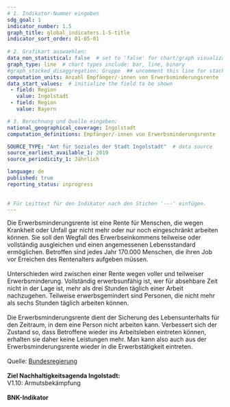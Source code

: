 ```yaml
---
# 1. Indikator-Nummer eingeben 
sdg_goal: 1 
indicator_number: 1.5
graph_title: global_indicators.1-5-title
indicator_sort_order: 01-05-01
 
# 2. Grafikart auswaehlen: 
data_non_statistical: false  # set to 'false' for chart/graph visualization 
graph_type: line  # chart types include: bar, line, binary 
#graph_stacked_disaggregation: Gruppe  ## uncomment this line for stacked bars. eplace 'Geschlecht' with the field of aggregation. 
computation_units: Anzahl Empfänger/-innen von Erwerbsminderungsrente 
data_start_values:  # initialize the field to be shown  
 - field: Region 
   value: Ingolstadt 
 - field: Region 
   value: Bayern 

# 3. Berechnung und Quelle eingeben: 
national_geographical_coverage: Ingolstadt
computation_definitions: Empfänger/-innen von Erwerbsminderungsrente

SOURCE_TYPE: "Amt für Soziales der Stadt Ingolstadt"  # data source  
source_earliest_available_1: 2019
source_periodicity_1: Jährlich

language: de   
published: true 
reporting_status: inprogress
 
 
# Für Leittext für den Indikator nach den Stichen '---' einfügen. 
---
```

Die Erwerbsminderungsrente ist eine Rente für Menschen, die wegen Krankheit oder Unfall gar nicht mehr oder nur noch eingeschränkt arbeiten können. Sie soll den Wegfall des Erwerbseinkommens teilweise oder vollständig ausgleichen und einen angemessenen Lebensstandard ermöglichen. Betroffen sind jedes Jahr 170.000 Menschen, die ihren Job vor Erreichen des Rentenalters aufgeben müssen.<br>
<br>
Unterschieden wird zwischen einer Rente wegen voller und teilweiser Erwerbsminderung. Vollständig erwerbsunfähig ist, wer für absehbare Zeit nicht in der Lage ist, mehr als drei Stunden täglich einer Arbeit nachzugehen. Teilweise erwerbsgemindert sind Personen, die nicht mehr als sechs Stunden täglich arbeiten können.<br> 
<br>
Die Erwerbsminderungsrente dient der Sicherung des Lebensunterhalts für den Zeitraum, in dem eine Person nicht arbeiten kann. Verbessert sich der Zustand so, dass Betroffene wieder ins Arbeitsleben eintreten können, erhalten sie daher keine Leistungen mehr. Man kann also auch aus der Erwerbsminderungsrente wieder in die Erwerbstätigkeit eintreten.<br> 
<br>
Quelle: <a href="https://www.bundesregierung.de/breg-de/themen/arbeit-und-soziales/rund-um-die-rente/faq-erwerbsminderungsrenten-2266870">Bundesregierung</a><br>
<br>
<b>Ziel Nachhaltigkeitsagenda Ingolstadt:</b><br>
V1.10: Armutsbekämpfung<br>
<br>
<b>BNK-Indikator</b>
